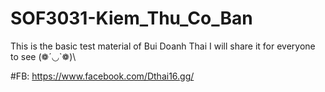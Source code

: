 # SOF3031-Kiem_Thu_Co_Ban
This is the basic test material of Bui Doanh Thai
I will share it for everyone to see (❁´◡`❁)\


#FB: https://www.facebook.com/Dthai16.gg/
